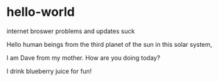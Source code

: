 # hello-world
internet broswer problems and updates suck

Hello human beings from the third planet of the sun in this solar system,

I am Dave from my mother. How are you doing today?

I drink blueberry juice for fun!
